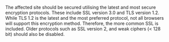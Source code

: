 The affected site should be secured utilising the latest and most
secure encryption protocols. These include SSL version 3.0 and TLS
version 1.2. While TLS 1.2 is the latest and the most preferred
protocol, not all browsers will support this encryption method.
Therefore, the more common SSL is included. Older protocols such as
SSL version 2, and weak ciphers (< 128 bit) should also be disabled.